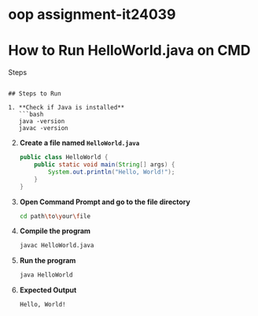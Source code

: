 # oop assignment-it24039

# How to Run HelloWorld.java on CMD
Steps

````

## Steps to Run

1. **Check if Java is installed**
   ```bash
   java -version
   javac -version
````

2. **Create a file named `HelloWorld.java`**

   ```java
   public class HelloWorld {
       public static void main(String[] args) {
           System.out.println("Hello, World!");
       }
   }
   ```

3. **Open Command Prompt and go to the file directory**

   ```bash
   cd path\to\your\file
   ```

4. **Compile the program**

   ```bash
   javac HelloWorld.java
   ```

5. **Run the program**

   ```bash
   java HelloWorld
   ```

6. **Expected Output**

   ```
   Hello, World!
   ```

```
```
